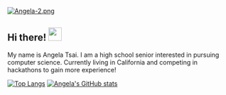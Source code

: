 [![Angela-2.png](https://i.postimg.cc/C5FJBVrg/Angela-2.png)](https://postimg.cc/ZBM62Xh7)

## Hi there! <img src="https://raw.githubusercontent.com/MartinHeinz/MartinHeinz/master/wave.gif" width="30px">

My name is Angela Tsai. I am a high school senior interested in pursuing computer science. Currently living in California and competing in hackathons to gain more experience!

[![Top Langs](https://github-readme-stats.vercel.app/api/top-langs/?username=angelatsai1214)](https://github.com/angelatsai1214/github-readme-stats)
[![Angela's GitHub stats](https://github-readme-stats.vercel.app/api?username=angelatsai1214)](https://github.com/angelatsai1214/github-readme-stats)


<!--
**angelatsai1214/angelatsai1214** is a ✨ _special_ ✨ repository because its `README.md` (this file) appears on your GitHub profile.

Here are some ideas to get you started:

- 🔭 I’m currently working on ...
- 🌱 I’m currently learning ...
- 👯 I’m looking to collaborate on ...
- 🤔 I’m looking for help with ...
- 💬 Ask me about ...
- 📫 How to reach me: ...
- 😄 Pronouns: ...
- ⚡ Fun fact: ...
-->
